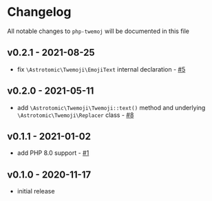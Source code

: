 # Changelog

All notable changes to `php-twemoj` will be documented in this file

## v0.2.1 - 2021-08-25

-   fix `\Astrotomic\Twemoji\EmojiText` internal declaration - [#5](https://github.com/Astrotomic/php-twemoji/pull/5)

## v0.2.0 - 2021-05-11

-   add `\Astrotomic\Twemoji\Twemoji::text()` method and underlying `\Astrotomic\Twemoji\Replacer` class - [#8](https://github.com/Astrotomic/php-twemoji/pull/8)

## v0.1.1 - 2021-01-02

-   add PHP 8.0 support - [#1](https://github.com/Astrotomic/php-twemoji/pull/1)

## v0.1.0 - 2020-11-17

-   initial release
